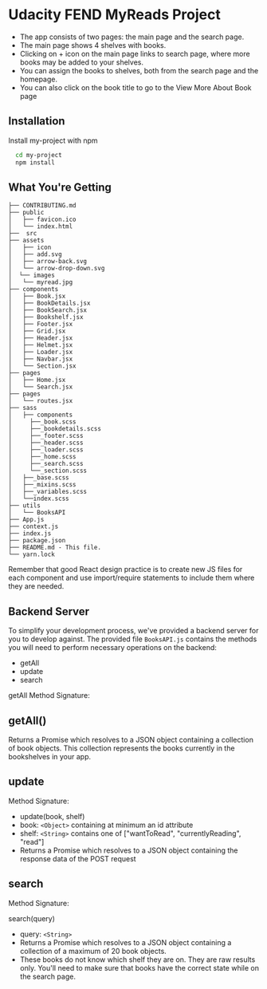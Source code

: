 # Udacity FEND MyReads Project

- The app consists of two pages: the main page and the search page.
- The main page shows 4 shelves with books.
- Clicking on + icon on the main page links to search page, where more books may be added to your shelves.
- You can assign the books to shelves, both from the search page and the homepage.
- You can also click on the book title to go to the View More About Book page

## Installation

Install my-project with npm

```bash
  cd my-project
  npm install
```

## What You're Getting

```
├── CONTRIBUTING.md
├── public
│   ├── favicon.ico
│   └── index.html
├──  src
├── assets
│   ├── icon
│   ├── add.svg
│   ├── arrow-back.svg
│   └── arrow-drop-down.svg
│  └── images
│   └── myread.jpg
├── components
│   ├── Book.jsx
│   ├── BookDetails.jsx
│   ├── BookSearch.jsx
│   ├── Bookshelf.jsx
│   ├── Footer.jsx
│   ├── Grid.jsx
│   ├── Header.jsx
│   ├── Helmet.jsx
│   ├── Loader.jsx
│   ├── Navbar.jsx
│   └── Section.jsx
├── pages
│   ├── Home.jsx
│   └── Search.jsx
├── pages
│   └── routes.jsx
├── sass
│   ├── components
│     ├──_book.scss
│     ├──_bookdetails.scss
│     ├──_footer.scss
│     ├──_header.scss
│     ├──_loader.scss
│     ├──_home.scss
│     ├──_search.scss
│     └──_section.scss
│   ├──_base.scss
│   ├──_mixins.scss
│   ├──_variables.scss
│   └──index.scss
├── utils
│   └── BooksAPI
├── App.js
├── context.js
├── index.js
├── package.json
├── README.md - This file.
└── yarn.lock
```

Remember that good React design practice is to create new JS files for each component and use import/require statements to include them where they are needed.

## Backend Server

To simplify your development process, we've provided a backend server for you to develop against. The provided file `BooksAPI.js` contains the methods you will need to perform necessary operations on the backend:

- getAll
- update
- search

getAll
Method Signature:

## getAll()

Returns a Promise which resolves to a JSON object containing a collection of book objects.
This collection represents the books currently in the bookshelves in your app.

## update

Method Signature:

- update(book, shelf)
- book: `<Object>` containing at minimum an id attribute
- shelf: `<String>` contains one of ["wantToRead", "currentlyReading", "read"]
- Returns a Promise which resolves to a JSON object containing the response data of the POST request

## search

Method Signature:

search(query)
- query: `<String>`
- Returns a Promise which resolves to a JSON object containing a collection of a maximum of 20 book objects.
- These books do not know which shelf they are on. They are raw results only. You'll need to make sure that books have the correct state while on the search page.
